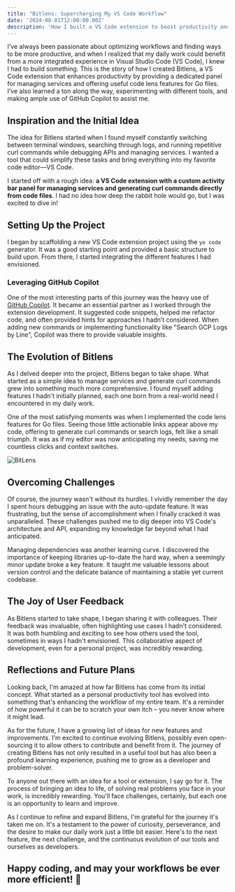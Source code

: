 ```yaml
---
title: "Bitlens: Supercharging My VS Code Workflow"
date: '2024-08-01T12:00:00.00Z'
description: 'How I built a VS Code extension to boost productivity and learned a ton along the way'
---
```

I’ve always been passionate about optimizing workflows and finding ways to be more productive, and when I realized that my daily work could benefit from a more integrated experience in Visual Studio Code (VS Code), I knew I had to build something. This is the story of how I created Bitlens, a VS Code extension that enhances productivity by providing a dedicated panel for managing services and offering useful code lens features for Go files. I’ve also learned a ton along the way, experimenting with different tools, and making ample use of GitHub Copilot to assist me.

## Inspiration and the Initial Idea

The idea for Bitlens started when I found myself constantly switching between terminal windows, searching through logs, and running repetitive curl commands while debugging APIs and managing services. I wanted a tool that could simplify these tasks and bring everything into my favorite code editor—VS Code.

I started off with a rough idea: **a VS Code extension with a custom activity bar panel for managing services and generating curl commands directly from code files**. I had no idea how deep the rabbit hole would go, but I was excited to dive in!

## Setting Up the Project

I began by scaffolding a new VS Code extension project using the `yo code` generator. It was a good starting point and provided a basic structure to build upon. From there, I started integrating the different features I had envisioned.

### Leveraging GitHub Copilot

One of the most interesting parts of this journey was the heavy use of [GitHub Copilot](https://github.com/features/copilot). It became an essential partner as I worked through the extension development. It suggested code snippets, helped me refactor code, and often provided hints for approaches I hadn’t considered. When adding new commands or implementing functionality like "Search GCP Logs by Line", Copilot was there to provide valuable insights.

## The Evolution of Bitlens

As I delved deeper into the project, Bitlens began to take shape. What started as a simple idea to manage services and generate curl commands grew into something much more comprehensive. I found myself adding features I hadn't initially planned, each one born from a real-world need I encountered in my daily work.

One of the most satisfying moments was when I implemented the code lens features for Go files. Seeing those little actionable links appear above my code, offering to generate curl commands or search logs, felt like a small triumph. It was as if my editor was now anticipating my needs, saving me countless clicks and context switches.

![BitLens](/bitlens.png)

## Overcoming Challenges

Of course, the journey wasn't without its hurdles. I vividly remember the day I spent hours debugging an issue with the auto-update feature. It was frustrating, but the sense of accomplishment when I finally cracked it was unparalleled. These challenges pushed me to dig deeper into VS Code's architecture and API, expanding my knowledge far beyond what I had anticipated.

Managing dependencies was another learning curve. I discovered the importance of keeping libraries up-to-date the hard way, when a seemingly minor update broke a key feature. It taught me valuable lessons about version control and the delicate balance of maintaining a stable yet current codebase.

## The Joy of User Feedback

As Bitlens started to take shape, I began sharing it with colleagues. Their feedback was invaluable, often highlighting use cases I hadn't considered. It was both humbling and exciting to see how others used the tool, sometimes in ways I hadn't envisioned. This collaborative aspect of development, even for a personal project, was incredibly rewarding.

## Reflections and Future Plans

Looking back, I'm amazed at how far Bitlens has come from its initial concept. What started as a personal productivity tool has evolved into something that's enhancing the workflow of my entire team. It's a reminder of how powerful it can be to scratch your own itch – you never know where it might lead.

As for the future, I have a growing list of ideas for new features and improvements. I'm excited to continue evolving Bitlens, possibly even open-sourcing it to allow others to contribute and benefit from it. The journey of creating Bitlens has not only resulted in a useful tool but has also been a profound learning experience, pushing me to grow as a developer and problem-solver.

To anyone out there with an idea for a tool or extension, I say go for it. The process of bringing an idea to life, of solving real problems you face in your work, is incredibly rewarding. You'll face challenges, certainly, but each one is an opportunity to learn and improve.

As I continue to refine and expand Bitlens, I'm grateful for the journey it's taken me on. It's a testament to the power of curiosity, perseverance, and the desire to make our daily work just a little bit easier. Here's to the next feature, the next challenge, and the continuous evolution of our tools and ourselves as developers.

Happy coding, and may your workflows be ever more efficient! 🚀
----